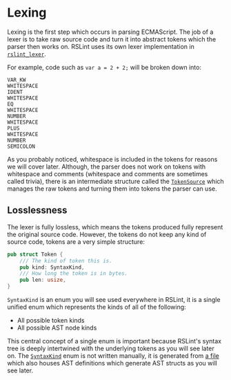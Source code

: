 # Lexing

Lexing is the first step which occurs in parsing ECMAScript. The job of a lexer is to take raw source code and turn it into abstract tokens which the parser then works on. RSLint uses its own lexer implementation in [`rslint_lexer`](https://github.com/RDambrosio016/RSLint/tree/master/crates/rslint_lexer/src).

For example, code such as `var a = 2 + 2;` will be broken down into:

```
VAR_KW
WHITESPACE
IDENT
WHITESPACE
EQ
WHITESPACE
NUMBER
WHITESPACE
PLUS
WHITESPACE
NUMBER
SEMICOLON
```

As you probably noticed, whitespace is included in the tokens for reasons we will cover later. Although, the parser does not work on tokens with whitespace and comments (whitespace and comments are sometimes called trivia), there is an intermediate structure called the [`TokenSource`](https://github.com/RDambrosio016/RSLint/blob/master/crates/rslint_parser/src/token_source.rs) which manages the raw tokens and turning them into tokens the parser can use.

## Losslessness

The lexer is fully lossless, which means the tokens produced fully represent the original source code. However, the tokens do not keep any kind of source code, tokens are a very simple structure:

```rust
pub struct Token {
    /// The kind of token this is.
    pub kind: SyntaxKind,
    /// How long the token is in bytes.
    pub len: usize,
}
```

`SyntaxKind` is an enum you will see used everywhere in RSLint, it is a single unified enum which represents the kinds of all of the following:

- All possible token kinds
- All possible AST node kinds

This central concept of a single enum is important because RSLint's syntax tree is deeply intertwined with the underlying tokens as you will see later on. The [`SyntaxKind`](https://github.com/RDambrosio016/RSLint/blob/master/crates/rslint_syntax/src/generated.rs) enum is not written manually, it is generated from [a file](https://github.com/RDambrosio016/RSLint/blob/master/xtask/src/ast.rs) which also houses AST definitions which generate AST structs as you will see later.
